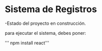 <h1> Sistema de Registros</h1> 

-Estado del proyecto en construcción.

para ejecutar el sistema, debes poner: 

''' npm install react'''
